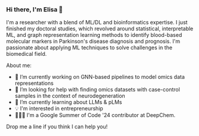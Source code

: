 ### Hi there, I'm Elisa 👋

I'm a researcher with a blend of ML/DL and bioinformatics expertise. I just finished my doctoral studies, which revolved around statistical, interpretable ML, and graph representation learning methods to identify blood-based molecular markers in Parkinson's disease diagnosis and prognosis. I'm passionate about applying ML techniques to solve challenges in the biomedical field.

About me:
- 🔭 I’m currently working on GNN-based pipelines to model omics data representations
- 🤔 I’m looking for help with finding omics datasets with case-control samples in the context of neurodegeneration
- 🌱 I’m currently learning about LLMs & pLMs
- 💡 I'm interested in entrepreneurship
- 👩🏻‍💻 I'm a Google Summer of Code '24 contributor at DeepChem.

Drop me a line if you think I can help you!
